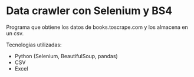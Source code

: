 # Data crawler con Selenium y BS4

Programa que obtiene los datos de books.toscrape.com y los almacena en un csv.

Tecnologias utilizadas: 
- Python (Selenium, BeautifulSoup, pandas)
- CSV
- Excel


